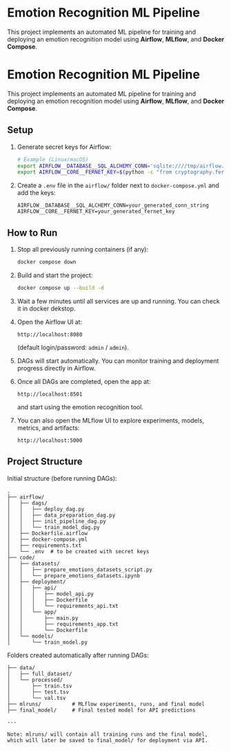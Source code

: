 # Emotion Recognition ML Pipeline

This project implements an automated ML pipeline for training and deploying an emotion recognition model using **Airflow**, **MLflow**, and **Docker Compose**.

# Emotion Recognition ML Pipeline

This project implements an automated ML pipeline for training and deploying an emotion recognition model using **Airflow**, **MLflow**, and **Docker Compose**.

## Setup

1. Generate secret keys for Airflow:

   ```bash
   # Example (Linux/macOS)
   export AIRFLOW__DATABASE__SQL_ALCHEMY_CONN='sqlite:////tmp/airflow.db'  # or your preferred DB
   export AIRFLOW__CORE__FERNET_KEY=$(python -c "from cryptography.fernet import Fernet; print(Fernet.generate_key().decode())")
   ```

2. Create a `.env` file in the `airflow/` folder next to `docker-compose.yml` and add the keys:

   ```
   AIRFLOW__DATABASE__SQL_ALCHEMY_CONN=your_generated_conn_string
   AIRFLOW__CORE__FERNET_KEY=your_generated_fernet_key
   ```

## How to Run

1. Stop all previously running containers (if any):

   ```bash
   docker compose down
   ```

2. Build and start the project:

   ```bash
   docker compose up --build -d
   ```

3. Wait a few minutes until all services are up and running. You can check it in docker dekstop.

4. Open the Airflow UI at:

   ```
   http://localhost:8080
   ```

   (default login/password: `admin` / `admin`).

5. DAGs will start automatically. You can monitor training and deployment progress directly in Airflow.

6. Once all DAGs are completed, open the app at:

   ```
   http://localhost:8501
   ```

   and start using the emotion recognition tool.

7. You can also open the MLflow UI to explore experiments, models, metrics, and artifacts:

   ```
   http://localhost:5000
   ```

## Project Structure
Initial structure (before running DAGs):
```
.
├── airflow/
│   ├── dags/
│   │   ├── deploy_dag.py
│   │   ├── data_preparation_dag.py
│   │   ├── init_pipeline_dag.py
│   │   └── train_model_dag.py
│   ├── Dockerfile.airflow
│   ├── docker-compose.yml
│   ├── requirements.txt
│   └── .env  # to be created with secret keys
├── code/
│   ├── datasets/
│   │   ├── prepare_emotions_datasets_script.py
│   │   └── prepare_emotions_datasets.ipynb
│   ├── deployment/
│   │   ├── api/
│   │   │   ├── model_api.py
│   │   │   ├── Dockerfile
│   │   │   └── requirements_api.txt
│   │   └── app/
│   │       ├── main.py
│   │       ├── requirements_app.txt
│   │       └── Dockerfile
│   └── models/
│       └── train_model.py

```
Folders created automatically after running DAGs:
```
├── data/
│   ├── full_dataset/
│   └── processed/
│       ├── train.tsv
│       ├── test.tsv
│       └── val.tsv
├── mlruns/          # MLflow experiments, runs, and final model
├── final_model/     # Final tested model for API predictions

---

Note: mlruns/ will contain all training runs and the final model, which will later be saved to final_model/ for deployment via API.
